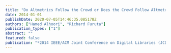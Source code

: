```yaml
---
title: "Do Altmetrics Follow the Crowd or Does the Crowd Follow Altmetrics?"
date: 2014-01-01
publishDate: 2020-07-05T14:46:35.085178Z
authors: ["Hamed Alhoori", "Richard Furuta"]
publication_types: ["1"]
abstract: ""
featured: false
publication: "*2014 IEEE/ACM Joint Conference on Digital Libraries (JCDL)*"
---
```


